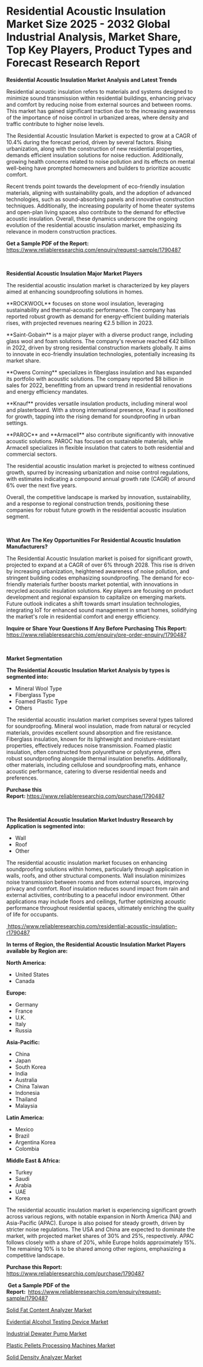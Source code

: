 <p><h1>Residential Acoustic Insulation Market Size 2025 - 2032 Global Industrial Analysis, Market Share, Top Key Players, Product Types and Forecast Research Report</h1></p><p><strong>Residential Acoustic Insulation Market Analysis and Latest Trends</strong></p>
<p><p>Residential acoustic insulation refers to materials and systems designed to minimize sound transmission within residential buildings, enhancing privacy and comfort by reducing noise from external sources and between rooms. This market has gained significant traction due to the increasing awareness of the importance of noise control in urbanized areas, where density and traffic contribute to higher noise levels.</p><p>The Residential Acoustic Insulation Market is expected to grow at a CAGR of 10.4% during the forecast period, driven by several factors. Rising urbanization, along with the construction of new residential properties, demands efficient insulation solutions for noise reduction. Additionally, growing health concerns related to noise pollution and its effects on mental well-being have prompted homeowners and builders to prioritize acoustic comfort. </p><p>Recent trends point towards the development of eco-friendly insulation materials, aligning with sustainability goals, and the adoption of advanced technologies, such as sound-absorbing panels and innovative construction techniques. Additionally, the increasing popularity of home theater systems and open-plan living spaces also contribute to the demand for effective acoustic insulation. Overall, these dynamics underscore the ongoing evolution of the residential acoustic insulation market, emphasizing its relevance in modern construction practices.</p></p>
<p><strong>Get a Sample PDF of the Report:&nbsp;</strong> <a href="https://www.reliableresearchiq.com/enquiry/request-sample/1790487?utm_campaign=3370&utm_medium=2&utm_source=Github&utm_content=ia&utm_term=01042025&utm_id=residential-acoustic-insulation">https://www.reliableresearchiq.com/enquiry/request-sample/1790487</a></p>
<p>&nbsp;</p>
<p><strong>Residential Acoustic Insulation Major Market Players</strong></p>
<p><p>The residential acoustic insulation market is characterized by key players aimed at enhancing soundproofing solutions in homes. </p><p>**ROCKWOOL** focuses on stone wool insulation, leveraging sustainability and thermal-acoustic performance. The company has reported robust growth as demand for energy-efficient building materials rises, with projected revenues nearing €2.5 billion in 2023.</p><p>**Saint-Gobain** is a major player with a diverse product range, including glass wool and foam solutions. The company's revenue reached €42 billion in 2022, driven by strong residential construction markets globally. It aims to innovate in eco-friendly insulation technologies, potentially increasing its market share.</p><p>**Owens Corning** specializes in fiberglass insulation and has expanded its portfolio with acoustic solutions. The company reported $8 billion in sales for 2022, benefitting from an upward trend in residential renovations and energy efficiency mandates.</p><p>**Knauf** provides versatile insulation products, including mineral wool and plasterboard. With a strong international presence, Knauf is positioned for growth, tapping into the rising demand for soundproofing in urban settings.</p><p>**PAROC** and **Armacell** also contribute significantly with innovative acoustic solutions. PAROC has focused on sustainable materials, while Armacell specializes in flexible insulation that caters to both residential and commercial sectors.</p><p>The residential acoustic insulation market is projected to witness continued growth, spurred by increasing urbanization and noise control regulations, with estimates indicating a compound annual growth rate (CAGR) of around 6% over the next five years.</p><p>Overall, the competitive landscape is marked by innovation, sustainability, and a response to regional construction trends, positioning these companies for robust future growth in the residential acoustic insulation segment.</p></p>
<p>&nbsp;</p>
<p><strong>What Are The Key Opportunities For Residential Acoustic Insulation Manufacturers?</strong></p>
<p><p>The Residential Acoustic Insulation market is poised for significant growth, projected to expand at a CAGR of over 6% through 2028. This rise is driven by increasing urbanization, heightened awareness of noise pollution, and stringent building codes emphasizing soundproofing. The demand for eco-friendly materials further boosts market potential, with innovations in recycled acoustic insulation solutions. Key players are focusing on product development and regional expansion to capitalize on emerging markets. Future outlook indicates a shift towards smart insulation technologies, integrating IoT for enhanced sound management in smart homes, solidifying the market's role in residential comfort and energy efficiency.</p></p>
<p><strong>Inquire or Share Your Questions If Any Before Purchasing This Report:</strong> <a href="https://www.reliableresearchiq.com/enquiry/pre-order-enquiry/1790487?utm_campaign=3370&utm_medium=2&utm_source=Github&utm_content=ia&utm_term=01042025&utm_id=residential-acoustic-insulation">https://www.reliableresearchiq.com/enquiry/pre-order-enquiry/1790487</a></p>
<p>&nbsp;</p>
<p><strong>Market Segmentation</strong></p>
<p><strong>The Residential Acoustic Insulation Market Analysis by types is segmented into:</strong></p>
<p><ul><li>Mineral Wool Type</li><li>Fiberglass Type</li><li>Foamed Plastic Type</li><li>Others</li></ul></p>
<p><p>The residential acoustic insulation market comprises several types tailored for soundproofing. Mineral wool insulation, made from natural or recycled materials, provides excellent sound absorption and fire resistance. Fiberglass insulation, known for its lightweight and moisture-resistant properties, effectively reduces noise transmission. Foamed plastic insulation, often constructed from polyurethane or polystyrene, offers robust soundproofing alongside thermal insulation benefits. Additionally, other materials, including cellulose and soundproofing mats, enhance acoustic performance, catering to diverse residential needs and preferences.</p></p>
<p><strong>Purchase this Report:&nbsp;</strong><a href="https://www.reliableresearchiq.com/purchase/1790487?utm_campaign=3370&utm_medium=2&utm_source=Github&utm_content=ia&utm_term=01042025&utm_id=residential-acoustic-insulation">https://www.reliableresearchiq.com/purchase/1790487</a></p>
<p>&nbsp;</p>
<p><strong>The Residential Acoustic Insulation Market Industry Research by Application is segmented into:</strong></p>
<p><ul><li>Wall</li><li>Roof</li><li>Other</li></ul></p>
<p><p>The residential acoustic insulation market focuses on enhancing soundproofing solutions within homes, particularly through application in walls, roofs, and other structural components. Wall insulation minimizes noise transmission between rooms and from external sources, improving privacy and comfort. Roof insulation reduces sound impact from rain and external activities, contributing to a peaceful indoor environment. Other applications may include floors and ceilings, further optimizing acoustic performance throughout residential spaces, ultimately enriching the quality of life for occupants.</p></p>
<p><a href="https://www.reliableresearchiq.com/residential-acoustic-insulation-r1790487?utm_campaign=3370&utm_medium=2&utm_source=Github&utm_content=ia&utm_term=01042025&utm_id=residential-acoustic-insulation">&nbsp;https://www.reliableresearchiq.com/residential-acoustic-insulation-r1790487</a></p>
<p><strong>In terms of Region, the Residential Acoustic Insulation Market Players available by Region are:</strong></p>
<p>
    <p> <strong> North America: </strong>
        <ul>
            <li>United States</li>
            <li>Canada</li>
        </ul>
        </p> 
    <p> <strong> Europe: </strong>
        <ul>
            <li>Germany</li>
            <li>France</li>
            <li>U.K.</li>
            <li>Italy</li>
            <li>Russia</li>
        </ul>
        </p> 
    <p> <strong> Asia-Pacific: </strong>
        <ul>
            <li>China</li>
            <li>Japan</li>
            <li>South Korea</li>
            <li>India</li>
            <li>Australia</li>
            <li>China Taiwan</li>
            <li>Indonesia</li>
            <li>Thailand</li>
            <li>Malaysia</li>
        </ul>
        </p> 
    <p> <strong> Latin America: </strong>
        <ul>
            <li>Mexico</li>
            <li>Brazil</li>
            <li>Argentina Korea</li>
            <li>Colombia</li>
        </ul>
        </p> 
    <p> <strong> Middle East & Africa: </strong>
        <ul>
            <li>Turkey</li>
            <li>Saudi</li>
            <li>Arabia</li>
            <li>UAE</li>
            <li>Korea</li>
        </ul>
    </p>
    </p>
<p><p>The residential acoustic insulation market is experiencing significant growth across various regions, with notable expansion in North America (NA) and Asia-Pacific (APAC). Europe is also poised for steady growth, driven by stricter noise regulations. The USA and China are expected to dominate the market, with projected market shares of 30% and 25%, respectively. APAC follows closely with a share of 20%, while Europe holds approximately 15%. The remaining 10% is to be shared among other regions, emphasizing a competitive landscape.</p></p>
<p><strong>Purchase this Report: </strong><a href="https://www.reliableresearchiq.com/purchase/1790487?utm_campaign=3370&utm_medium=2&utm_source=Github&utm_content=ia&utm_term=01042025&utm_id=residential-acoustic-insulation">https://www.reliableresearchiq.com/purchase/1790487</a></p>
<p>&nbsp;<strong>Get a Sample PDF of the Report:&nbsp;&nbsp;</strong><a href="https://www.reliableresearchiq.com/enquiry/request-sample/1790487?utm_campaign=3370&utm_medium=2&utm_source=Github&utm_content=ia&utm_term=01042025&utm_id=residential-acoustic-insulation">https://www.reliableresearchiq.com/enquiry/request-sample/1790487</a></p>
<p><strong></strong></p>
<p><p><a href="https://www.linkedin.com/pulse/solid-fat-content-analyzer-market-trends-revenue-forecast-rhd4f?utm_campaign=3370&utm_medium=2&utm_source=Github&utm_content=ia&utm_term=01042025&utm_id=residential-acoustic-insulation">Solid Fat Content Analyzer Market</a></p><p><a href="https://www.linkedin.com/pulse/comprehensive-analysis-evidential-alcohol-testing-device-5trqf?utm_campaign=3370&utm_medium=2&utm_source=Github&utm_content=ia&utm_term=01042025&utm_id=residential-acoustic-insulation">Evidential Alcohol Testing Device Market</a></p><p><a href="https://www.linkedin.com/pulse/industrial-dewater-pump-market-size-expansion-forecast-e3bgc?utm_campaign=3370&utm_medium=2&utm_source=Github&utm_content=ia&utm_term=01042025&utm_id=residential-acoustic-insulation">Industrial Dewater Pump Market</a></p><p><a href="https://www.linkedin.com/pulse/plastic-pellets-processing-machines-market-study-findings-bylwc?utm_campaign=3370&utm_medium=2&utm_source=Github&utm_content=ia&utm_term=01042025&utm_id=residential-acoustic-insulation">Plastic Pellets Processing Machines Market</a></p><p><a href="https://www.linkedin.com/pulse/global-solid-density-analyzer-market-pulse-trends-growth-dmwcf?utm_campaign=3370&utm_medium=2&utm_source=Github&utm_content=ia&utm_term=01042025&utm_id=residential-acoustic-insulation">Solid Density Analyzer Market</a></p></p>